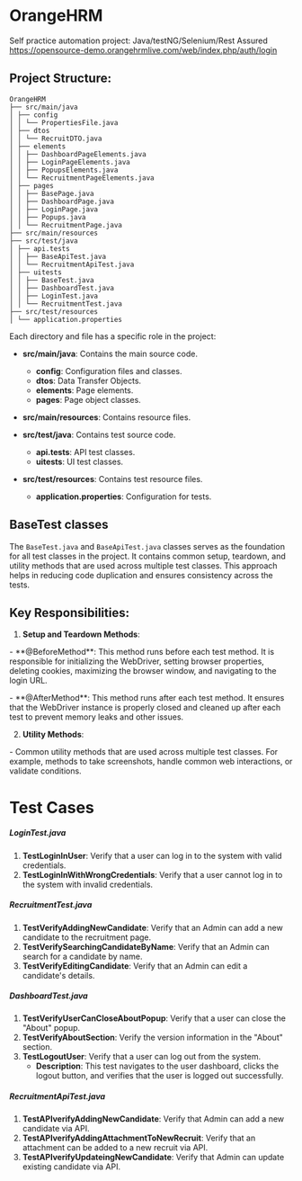 # OrangeHRM

Self practice automation project: Java/testNG/Selenium/Rest Assured<br>
https://opensource-demo.orangehrmlive.com/web/index.php/auth/login

## Project Structure:

```
OrangeHRM
├── src/main/java
│ ├── config
│ │ └── PropertiesFile.java
│ ├── dtos
│ │ └── RecruitDTO.java
│ ├── elements
│ │ ├── DashboardPageElements.java
│ │ ├── LoginPageElements.java
│ │ ├── PopupsElements.java
│ │ └── RecruitmentPageElements.java
│ ├── pages
│ │ ├── BasePage.java
│ │ ├── DashboardPage.java
│ │ ├── LoginPage.java
│ │ ├── Popups.java
│ │ └── RecruitmentPage.java
├── src/main/resources
├── src/test/java
│ ├── api.tests
│ │ ├── BaseApiTest.java
│ │ └── RecruitmentApiTest.java
│ ├── uitests
│ │ ├── BaseTest.java
│ │ ├── DashboardTest.java
│ │ ├── LoginTest.java
│ │ └── RecruitmentTest.java
├── src/test/resources
│ └── application.properties
```

Each directory and file has a specific role in the project:

- **src/main/java**: Contains the main source code.
  - **config**: Configuration files and classes.
  - **dtos**: Data Transfer Objects.
  - **elements**: Page elements.
  - **pages**: Page object classes.

- **src/main/resources**: Contains resource files.

- **src/test/java**: Contains test source code.
  - **api.tests**: API test classes.
  - **uitests**: UI test classes.

- **src/test/resources**: Contains test resource files.
  - **application.properties**: Configuration for tests.
  
  
## BaseTest classes

The `BaseTest.java` and `BaseApiTest.java` classes serves as the foundation for all test classes in the project. It contains common setup, teardown, and utility methods that are used across multiple test classes. This approach helps in reducing code duplication and ensures consistency across the tests.

## Key Responsibilities:

1. **Setup and Teardown Methods**:
<p>   - **@BeforeMethod**: This method runs before each test method. It is responsible for initializing the WebDriver, setting browser properties, deleting cookies, maximizing the browser window, and navigating to the login URL.</p>
<p>   - **@AfterMethod**: This method runs after each test method. It ensures that the WebDriver instance is properly closed and cleaned up after each test to prevent memory leaks and other issues.</p>

2. **Utility Methods**:
<p>   - Common utility methods that are used across multiple test classes. For example, methods to take screenshots, handle common web interactions, or validate conditions.</p>


# Test Cases

##### LoginTest.java

1. **TestLoginInUser**: Verify that a user can log in to the system with valid credentials.
2. **TestLoginInWithWrongCredentials**: Verify that a user cannot log in to the system with invalid credentials.

##### RecruitmentTest.java

1. **TestVerifyAddingNewCandidate**: Verify that an Admin can add a new candidate to the recruitment page.
2. **TestVerifySearchingCandidateByName**: Verify that an Admin can search for a candidate by name.
3. **TestVerifyEditingCandidate**: Verify that an Admin can edit a candidate's details.

##### DashboardTest.java

1. **TestVerifyUserCanCloseAboutPopup**: Verify that a user can close the "About" popup.
2. **TestVerifyAboutSection**: Verify the version information in the "About" section.
3. **TestLogoutUser**: Verify that a user can log out from the system.
   - **Description**: This test navigates to the user dashboard, clicks the logout button, and verifies that the user is logged out successfully.

##### RecruitmentApiTest.java

1. **TestAPIverifyAddingNewCandidate**: Verify that Admin can add a new candidate via API.
2. **TestAPIverifyAddingAttachmentToNewRecruit**: Verify that an attachment can be added to a new recruit via API.
3. **TestAPIverifyUpdateingNewCandidate**: Verify that Admin can update existing candidate via API.